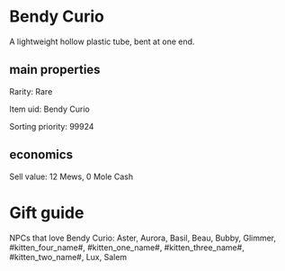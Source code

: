 # Bendy Curio

A lightweight hollow plastic tube, bent at one end.

## main properties

Rarity: Rare

Item uid: Bendy Curio

Sorting priority: 99924

## economics

Sell value: 12 Mews, 0 Mole Cash

# Gift guide

NPCs that love Bendy Curio: Aster, Aurora, Basil, Beau, Bubby, Glimmer, #kitten_four_name#, #kitten_one_name#, #kitten_three_name#, #kitten_two_name#, Lux, Salem